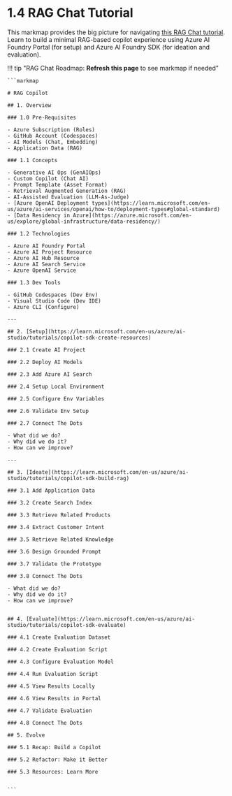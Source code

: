 # 1.4 RAG Chat Tutorial

This markmap provides the big picture for navigating [this RAG Chat tutorial](https://learn.microsoft.com/en-us/azure/ai-studio/tutorials/copilot-sdk-create-resources?tabs=macos). Learn to build a minimal RAG-based copilot experience using Azure AI Foundry Portal (for setup) and Azure AI Foundry SDK (for ideation and evaluation).


!!! tip "RAG Chat Roadmap: **Refresh this page** to see markmap if needed"

    ```markmap

    # RAG Copilot

    ## 1. Overview

    ### 1.0 Pre-Requisites

    - Azure Subscription (Roles)
    - GitHub Account (Codespaces)
    - AI Models (Chat, Embedding)
    - Application Data (RAG)

    ### 1.1 Concepts

    - Generative AI Ops (GenAIOps)
    - Custom Copilot (Chat AI)
    - Prompt Template (Asset Format)
    - Retrieval Augmented Generation (RAG)
    - AI-Assisted Evaluation (LLM-As-Judge)
    - [Azure OpenAI Deployment types](https://learn.microsoft.com/en-us/azure/ai-services/openai/how-to/deployment-types#global-standard)
    - [Data Residency in Azure](https://azure.microsoft.com/en-us/explore/global-infrastructure/data-residency/)

    ### 1.2 Technologies

    - Azure AI Foundry Portal
    - Azure AI Project Resource
    - Azure AI Hub Resource
    - Azure AI Search Service
    - Azure OpenAI Service

    ### 1.3 Dev Tools

    - GitHub Codespaces (Dev Env)
    - Visual Studio Code (Dev IDE)
    - Azure CLI (Configure)

    ---

    ## 2. [Setup](https://learn.microsoft.com/en-us/azure/ai-studio/tutorials/copilot-sdk-create-resources)

    ### 2.1 Create AI Project

    ### 2.2 Deploy AI Models

    ### 2.3 Add Azure AI Search

    ### 2.4 Setup Local Environment

    ### 2.5 Configure Env Variables

    ### 2.6 Validate Env Setup

    ### 2.7 Connect The Dots

    - What did we do?
    - Why did we do it?
    - How can we improve?

    ---

    ## 3. [Ideate](https://learn.microsoft.com/en-us/azure/ai-studio/tutorials/copilot-sdk-build-rag)

    ### 3.1 Add Application Data

    ### 3.2 Create Search Index

    ### 3.3 Retrieve Related Products

    ### 3.4 Extract Customer Intent

    ### 3.5 Retrieve Related Knowledge

    ### 3.6 Design Grounded Prompt

    ### 3.7 Validate the Prototype

    ### 3.8 Connect The Dots

    - What did we do?
    - Why did we do it?
    - How can we improve?


    ## 4. [Evaluate](https://learn.microsoft.com/en-us/azure/ai-studio/tutorials/copilot-sdk-evaluate)

    ### 4.1 Create Evaluation Dataset

    ### 4.2 Create Evaluation Script

    ### 4.3 Configure Evaluation Model

    ### 4.4 Run Evaluation Script

    ### 4.5 View Results Locally

    ### 4.6 View Results in Portal

    ### 4.7 Validate Evaluation

    ### 4.8 Connect The Dots

    ## 5. Evolve

    ### 5.1 Recap: Build a Copilot

    ### 5.2 Refactor: Make it Better

    ### 5.3 Resources: Learn More


    ```